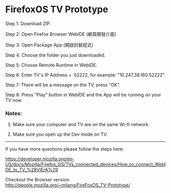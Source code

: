 # FirefoxOS TV Prototype
Step 1: Download ZIP.

Step 2: Open Firefox Browser WebIDE (網頁開發介面)

Step 3: Open Package App (開啟封裝程式)

Step 4: Choose the folder you just downloaded.

Step 5: Choose Remote Runtime in WebIDE.

Step 6: Enter TV's IP Address + :52222, for example: "10.247.38.160:52222"

Step 7: There will be a message on the TV, press "OK".

Step 8: Press "Play" button in WebIDE and the App will be running on your TV now.

### Notes:

1. Make sure your computer and TV are on the same Wi-fi network.

2. Make sure you open up the Dev mode on TV.

---
If you have more questions please follow the steps here: 

https://developer.mozilla.org/en-US/docs/Mozilla/Firefox_OS/TVs_connected_devices/How_to_connect_WebIDE_to_TV_%28VIErA%29

Checkout the Browser version: http://people.mozilla.org/~mliang/FireFoxOS_TV-Prototype/
